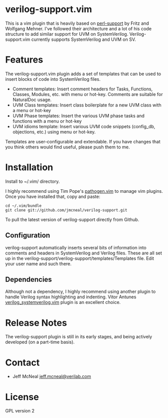 # verilog-support.vim 

This is a vim plugin that is heavily based on [perl-support](https://github.com/WolfgangMehner/perl-support) by Fritz and
Wolfgang Mehner. I've followed their architecture and a lot of his code structure
to add similar support for UVM on SystemVerilog. Verilog-support.vim currently
supports SystemVerilog and UVM on SV. 

# Features

The verilog-support.vim plugin adds a set of templates that can be used to
insert blocks of code into SystemVerilog files.

* Comment templates: Insert comment headers for Tasks, Functions, Classes, Modules, etc. with menu or hot-key. Comments are suitable for NaturalDoc usage.
* UVM Class templates: Insert class boilerplate for a new UVM class with a menu or hot-key
* UVM Phase templates: Insert the various UVM phase tasks and functions with a menu or hot-key
* UVM idioms template: Insert various UVM code snippets (config_db, objections, etc.) using menu or hot-key.

Templates are user-configurable and extendable. If you have changes that you
think others would find useful, please push them to me.

# Installation

Install to ~/.vim/ directory. 

I highly recommend using Tim Pope's
[pathogen.vim](https://github.com/tpope/vim-pathogen) to manage vim plugins.
Once you have installed that, copy and paste:

    cd ~/.vim/bundle
    git clone git://github.com/jmcneal/verilog-support.git

To pull the latest version of verilog-support directly from Github.

## Configuration

verilog-support automatically inserts several bits of information into comments
and headers in SystemVerilog and Verilog files. These are all set up in the
verilog-support/verilog-support/templates/Templates file. Edit your user name
and such there.

## Dependencies

Although not a dependency, I highly recommend using another plugin to handle
Verilog syntax highlighting and indenting. Vitor Antunes
[verilog_systemverilog.vim](https://github.com/vhda/verilog_systemverilog.vim)
plugin is an excellent choice.

# Release Notes

The verilog-support plugin is still in its early stages, and being actively
developed (on a part-time basis).

# Contact

* Jeff McNeal jeff.mcneal@verilab.com

# License 

GPL version 2
